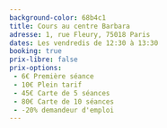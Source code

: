 ```yaml
---
background-color: 68b4c1
title: Cours au centre Barbara
adresse: 1, rue Fleury, 75018 Paris
dates: Les vendredis de 12:30 à 13:30
booking: true
prix-libre: false
prix-options:
 - 6€ Première séance
 - 10€ Plein tarif
 - 45€ Carte de 5 séances
 - 80€ Carte de 10 séances
 - -20% demandeur d'emploi
---
```

